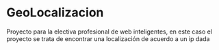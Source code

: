 GeoLocalizacion
===============

Proyecto para la electiva profesional de web inteligentes, en este caso el proyecto se trata de encontrar una localización de acuerdo a un ip dada
